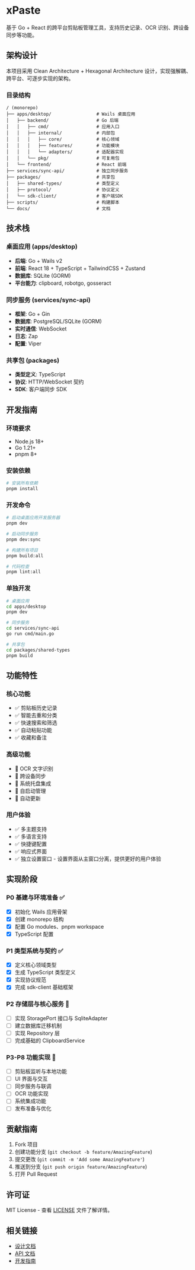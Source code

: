 # xPaste

基于 Go + React 的跨平台剪贴板管理工具，支持历史记录、OCR 识别、跨设备同步等功能。

## 架构设计

本项目采用 Clean Architecture + Hexagonal Architecture 设计，实现强解耦、跨平台、可逐步实现的架构。

### 目录结构

```
/ (monorepo)
├── apps/desktop/                 # Wails 桌面应用
│   ├── backend/                  # Go 后端
│   │   ├── cmd/                  # 应用入口
│   │   ├── internal/             # 内部包
│   │   │   ├── core/             # 核心领域
│   │   │   ├── features/         # 功能模块
│   │   │   └── adapters/         # 适配器实现
│   │   └── pkg/                  # 可复用包
│   └── frontend/                 # React 前端
├── services/sync-api/            # 独立同步服务
├── packages/                     # 共享包
│   ├── shared-types/             # 类型定义
│   ├── protocol/                 # 协议定义
│   └── sdk-client/               # 客户端SDK
├── scripts/                      # 构建脚本
└── docs/                         # 文档
```

## 技术栈

### 桌面应用 (apps/desktop)
- **后端**: Go + Wails v2
- **前端**: React 18 + TypeScript + TailwindCSS + Zustand
- **数据库**: SQLite (GORM)
- **平台能力**: clipboard, robotgo, gosseract

### 同步服务 (services/sync-api)
- **框架**: Go + Gin
- **数据库**: PostgreSQL/SQLite (GORM)
- **实时通信**: WebSocket
- **日志**: Zap
- **配置**: Viper

### 共享包 (packages)
- **类型定义**: TypeScript
- **协议**: HTTP/WebSocket 契约
- **SDK**: 客户端同步 SDK

## 开发指南

### 环境要求

- Node.js 18+
- Go 1.21+
- pnpm 8+

### 安装依赖

```bash
# 安装所有依赖
pnpm install
```

### 开发命令

```bash
# 启动桌面应用开发服务器
pnpm dev

# 启动同步服务
pnpm dev:sync

# 构建所有项目
pnpm build:all

# 代码检查
pnpm lint:all
```

### 单独开发

```bash
# 桌面应用
cd apps/desktop
pnpm dev

# 同步服务
cd services/sync-api
go run cmd/main.go

# 共享包
cd packages/shared-types
pnpm build
```

## 功能特性

### 核心功能
- ✅ 剪贴板历史记录
- ✅ 智能去重和分类
- ✅ 快速搜索和筛选
- ✅ 自动粘贴功能
- ✅ 收藏和备注

### 高级功能
- 🚧 OCR 文字识别
- 🚧 跨设备同步
- 🚧 系统托盘集成
- 🚧 自启动管理
- 🚧 自动更新

### 用户体验
- ✅ 多主题支持
- ✅ 多语言支持
- ✅ 快捷键配置
- ✅ 响应式界面
- ✅ 独立设置窗口 - 设置界面从主窗口分离，提供更好的用户体验

## 实现阶段

### P0 基建与环境准备 ✅
- [x] 初始化 Wails 应用骨架
- [x] 创建 monorepo 结构
- [x] 配置 Go modules、pnpm workspace
- [x] TypeScript 配置

### P1 类型系统与契约 ✅
- [x] 定义核心领域类型
- [x] 生成 TypeScript 类型定义
- [x] 实现协议规范
- [x] 完成 sdk-client 基础框架

### P2 存储层与核心服务 🚧
- [ ] 实现 StoragePort 接口与 SqliteAdapter
- [ ] 建立数据库迁移机制
- [ ] 实现 Repository 层
- [ ] 完成基础的 ClipboardService

### P3-P8 功能实现 🚧
- [ ] 剪贴板监听与本地功能
- [ ] UI 界面与交互
- [ ] 同步服务与联调
- [ ] OCR 功能实现
- [ ] 系统集成功能
- [ ] 发布准备与优化

## 贡献指南

1. Fork 项目
2. 创建功能分支 (`git checkout -b feature/AmazingFeature`)
3. 提交更改 (`git commit -m 'Add some AmazingFeature'`)
4. 推送到分支 (`git push origin feature/AmazingFeature`)
5. 打开 Pull Request

## 许可证

MIT License - 查看 [LICENSE](LICENSE) 文件了解详情。

## 相关链接

- [设计文档](new-architecture-design.md)
- [API 文档](docs/api.md)
- [开发指南](docs/development.md)
